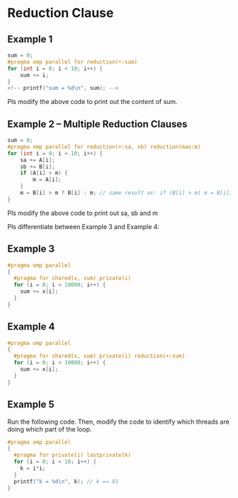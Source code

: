# Reduction Clause

## Example 1

```cpp
sum = 0;
#pragma omp parallel for reduction(+:sum)
for (int i = 0; i < 10; i++) {
    sum += i;
}
<!-- printf("sum = %d\n", sum); -->
```

Pls modify the above code to print out the content of sum.

## Example 2 – Multiple Reduction Clauses

```cpp
sum = 0;
#pragma omp parallel for reduction(+:sa, sb) reduction(max:m)
for (int i = 0; i < 10; i++) {
    sa += A[i];
    sb += B[i];
    if (A[i] > m) {
        m = A[i];
    }
    m = B[i] > m ? B[i] : m; // same result as: if (B[i] > m) m = B[i];
}
```

Pls modify the above code to print out sa, sb and m

Pls differentiate between Example 3 and Example 4:

## Example 3

```cpp
#pragma omp parallel
{
  #pragma for shared(x, sum) private(i)
  for (i = 0; i < 10000; i++) {
    sum += x[i];
  }
}
```

## Example 4

```cpp
#pragma omp parallel
{
  #pragma for shared(x, sum) private(i) reduction(+:sum)
  for (i = 0; i < 10000; i++) {
    sum += x[i];
  }
}
```

## Example 5

Run the following code. Then, modify the code to identify which threads are doing which part of the loop.

```cpp
#pragma omp parallel
{
  #pragma for private(i) lastprivate(k)
  for (i = 0; i < 10; i++) {
    k = i*i;
  }
  printf("k = %d\n", k); // k == 81
}
```
